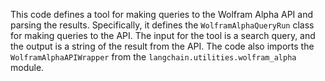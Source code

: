 This code defines a tool for making queries to the Wolfram Alpha API and parsing the results. Specifically, it defines the `WolframAlphaQueryRun` class for making queries to the API. The input for the tool is a search query, and the output is a string of the result from the API. The code also imports the `WolframAlphaAPIWrapper` from the `langchain.utilities.wolfram_alpha` module.

